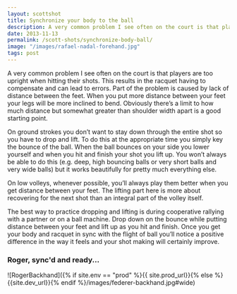 ```yaml
---
layout: scottshot
title: Synchronize your body to the ball
description: A very common problem I see often on the court is that players are too upright when hitting their shots...
date: 2013-11-13
permalink: /scott-shots/synchronize-body-ball/
image: "/images/rafael-nadal-forehand.jpg"
tags: post
---
```


A very common problem I see often on the court is that players are too upright when hitting their shots. This results in the racquet having to compensate and can lead to errors. Part of the problem is caused by lack of distance between the feet. When you put more distance between your feet your legs will be more inclined to bend. Obviously there’s a limit to how much distance but somewhat greater than shoulder width apart is a good starting point.

On ground strokes you don’t want to stay down through the entire shot so you have to drop and lift. To do this at the appropriate time you simply key the bounce of the ball. When the ball bounces on your side you lower yourself and when you hit and finish your shot you lift up. You won’t always be able to do this (e.g. deep, high bouncing balls or very short balls and very wide balls) but it works beautifully for pretty much everything else.

On low volleys, whenever possible, you’ll always play them better when you get distance between your feet. The lifting part here is more about recovering for the next shot than an integral part of the volley itself.

The best way to practice dropping and lifting is during cooperative rallying with a partner or on a ball machine. Drop down on the bounce while putting distance between your feet and lift up as you hit and finish. Once you get your body and racquet in sync with the flight of ball you’ll notice a positive difference in the way it feels and your shot making will certainly improve.

### Roger, sync'd and ready...

![RogerBackhand]({% if site.env == "prod" %}{{ site.prod_url}}{% else %}{{site.dev_url}}{% endif %}/images/federer-backhand.jpg#wide)
